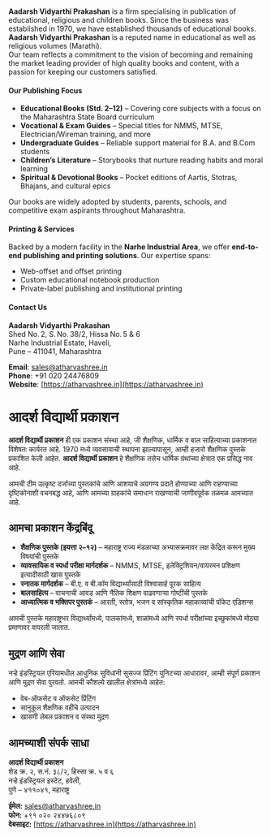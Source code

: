<br/>

**Aadarsh Vidyarthi Prakashan** is a firm specialising in publication of educational, religious and children books. Since the business was established in 1970, we have established thousands of educational books. **Aadarsh Vidyarthi Prakashan** is a reputed name in educational as well as religious volumes (Marathi).  
Our team reflects a commitment to the vision of becoming and remaining the market leading provider of high quality books and content, with a passion for keeping our customers satisfied.

#### Our Publishing Focus

- **Educational Books (Std. 2–12)** – Covering core subjects with a focus on the Maharashtra State Board curriculum
- **Vocational & Exam Guides** – Special titles for NMMS, MTSE, Electrician/Wireman training, and more
- **Undergraduate Guides** – Reliable support material for B.A. and B.Com students
- **Children’s Literature** – Storybooks that nurture reading habits and moral learning
- **Spiritual & Devotional Books** – Pocket editions of Aartis, Stotras, Bhajans, and cultural epics

Our books are widely adopted by students, parents, schools, and competitive exam aspirants throughout Maharashtra.

#### Printing & Services

Backed by a modern facility in the **Narhe Industrial Area**, we offer **end-to-end publishing and printing solutions**. Our expertise spans:

- Web-offset and offset printing
- Custom educational notebook production
- Private-label publishing and institutional printing

#### Contact Us

**Aadarsh Vidyarthi Prakashan**  
Shed No. 2, S. No. 38/2, Hissa No. 5 & 6  
Narhe Industrial Estate, Haveli,  
Pune – 411041, Maharashtra

**Email**: [sales@atharvashree.in](mailto:sales@atharvashree.in)  
**Phone**: +91 020 24476809  
**Website**: [https://atharvashree.in](https://atharvashree.in)


# आदर्श विद्यार्थी प्रकाशन

**आदर्श विद्यार्थी प्रकाशन** ही एक प्रकाशन संस्था आहे, जी शैक्षणिक, धार्मिक व बाल साहित्याच्या प्रकाशनात विशेषतः कार्यरत आहे. 1970 मध्ये व्यवसायाची स्थापना झाल्यापासून, आम्ही हजारो शैक्षणिक पुस्तके प्रकाशित केली आहेत. **आदर्श विद्यार्थी प्रकाशन** हे शैक्षणिक तसेच धार्मिक ग्रंथांच्या क्षेत्रात एक प्रसिद्ध नाव आहे.

आमची टीम उत्कृष्ट दर्जाच्या पुस्तकांचे आणि आशयाचे अग्रगण्य प्रदाते होण्याच्या आणि राहण्याच्या दृष्टिकोनाशी वचनबद्ध आहे, आणि आमच्या ग्राहकांचे समाधान राखण्याची जाणीवपूर्वक तळमळ आमच्यात आहे.

## आमचा प्रकाशन केंद्रबिंदू

- **शैक्षणिक पुस्तके (इयत्ता २–१२)** – महाराष्ट्र राज्य मंडळाच्या अभ्यासक्रमावर लक्ष केंद्रित करून मुख्य विषयांची पुस्तके
- **व्यावसायिक व स्पर्धा परीक्षा मार्गदर्शक** – NMMS, MTSE, इलेक्ट्रिशियन/वायरमन प्रशिक्षण इत्यादीसाठी खास पुस्तके
- **स्नातक मार्गदर्शक** – बी.ए. व बी.कॉम विद्यार्थ्यांसाठी विश्वासार्ह पूरक साहित्य
- **बालसाहित्य** – वाचनाची आवड आणि नैतिक शिक्षण वाढवणाऱ्या गोष्टींची पुस्तके
- **आध्यात्मिक व भक्तिपर पुस्तकं** – आरती, स्तोत्र, भजन व सांस्कृतिक महाकाव्यांची पॉकेट एडिशन्स


आमची पुस्तके महाराष्ट्रभर विद्यार्थ्यांमध्ये, पालकांमध्ये, शाळांमध्ये आणि स्पर्धा परीक्षांच्या इच्छुकांमध्ये मोठ्या प्रमाणावर वापरली जातात.

## मुद्रण आणि सेवा

नऱ्हे इंडस्ट्रियल एरियामधील आधुनिक सुविधांनी सुसज्ज प्रिंटिंग युनिटच्या आधारावर, आम्ही संपूर्ण प्रकाशन आणि मुद्रण सेवा पुरवतो. आमची कौशल्ये खालील क्षेत्रांमध्ये आहेत:

- वेब-ऑफसेट व ऑफसेट प्रिंटिंग
- सानुकूल शैक्षणिक वहींचे उत्पादन
- खासगी लेबल प्रकाशन व संस्था मुद्रण

## आमच्याशी संपर्क साधा

**आदर्श विद्यार्थी प्रकाशन**  
शेड क्र. २, स.नं. ३८/२, हिस्सा क्र. ५ व ६  
नऱ्हे इंडस्ट्रियल इस्टेट, हवेली,  
पुणे – ४११०४१, महाराष्ट्र

**ईमेल:** sales@atharvashree.in  
**फोन:** +९१ ०२० २४४७६८०९  
**वेबसाइट:** [https://atharvashree.in](https://atharvashree.in)
